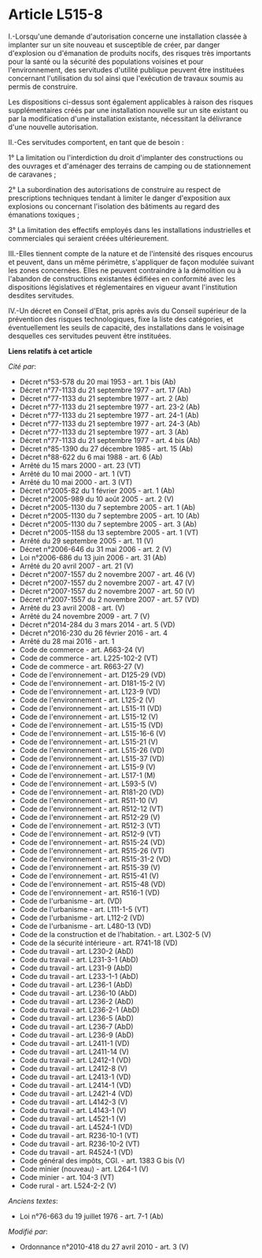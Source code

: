 # Article L515-8

I.-Lorsqu'une demande d'autorisation concerne une installation classée à implanter sur un site nouveau et susceptible de
créer, par danger d'explosion ou d'émanation de produits nocifs, des risques très importants pour la santé ou la sécurité des
populations voisines et pour l'environnement, des servitudes d'utilité publique peuvent être instituées concernant
l'utilisation du sol ainsi que l'exécution de travaux soumis au permis de construire. 

Les dispositions ci-dessus sont également applicables à raison des risques supplémentaires créés par une installation
nouvelle sur un site existant ou par la modification d'une installation existante, nécessitant la délivrance d'une nouvelle
autorisation. 

II.-Ces servitudes comportent, en tant que de besoin : 

1° La limitation ou l'interdiction du droit d'implanter des constructions ou des ouvrages et d'aménager des terrains de
camping ou de stationnement de caravanes ; 

2° La subordination des autorisations de construire au respect de prescriptions techniques tendant à limiter le danger
d'exposition aux explosions ou concernant l'isolation des bâtiments au regard des émanations toxiques ; 

3° La limitation des effectifs employés dans les installations industrielles et commerciales qui seraient créées
ultérieurement. 

III.-Elles tiennent compte de la nature et de l'intensité des risques encourus et peuvent, dans un même périmètre,
s'appliquer de façon modulée suivant les zones concernées. Elles ne peuvent contraindre à la démolition ou à l'abandon de
constructions existantes édifiées en conformité avec les dispositions législatives et réglementaires en vigueur avant
l'institution desdites servitudes. 

IV.-Un décret en Conseil d'Etat, pris après avis du    Conseil supérieur de la prévention des risques technologiques, fixe la
liste des catégories, et éventuellement les seuils de capacité, des installations dans le voisinage desquelles ces servitudes
peuvent être instituées.

**Liens relatifs à cet article**

_Cité par_:

  - Décret n°53-578 du 20 mai 1953 - art. 1 bis (Ab)
  - Décret n°77-1133 du 21 septembre 1977 - art. 17 (Ab)
  - Décret n°77-1133 du 21 septembre 1977 - art. 2 (Ab)
  - Décret n°77-1133 du 21 septembre 1977 - art. 23-2 (Ab)
  - Décret n°77-1133 du 21 septembre 1977 - art. 24-1 (Ab)
  - Décret n°77-1133 du 21 septembre 1977 - art. 24-3 (Ab)
  - Décret n°77-1133 du 21 septembre 1977 - art. 3 (Ab)
  - Décret n°77-1133 du 21 septembre 1977 - art. 4 bis (Ab)
  - Décret n°85-1390 du 27 décembre 1985 - art. 15 (Ab)
  - Décret n°88-622 du 6 mai 1988 - art. 6 (Ab)
  - Arrêté du 15 mars 2000 - art. 23 (VT)
  - Arrêté du 10 mai 2000 - art. 1 (VT)
  - Arrêté du 10 mai 2000 - art. 3 (VT)
  - Décret n°2005-82 du 1 février 2005 - art. 1 (Ab)
  - Décret n°2005-989 du 10 août 2005 - art. 2 (V)
  - Décret n°2005-1130 du 7 septembre 2005 - art. 1 (Ab)
  - Décret n°2005-1130 du 7 septembre 2005 - art. 10 (Ab)
  - Décret n°2005-1130 du 7 septembre 2005 - art. 3 (Ab)
  - Décret n°2005-1158 du 13 septembre 2005 - art. 1 (VT)
  - Arrêté du 29 septembre 2005 - art. 11 (V)
  - Décret n°2006-646 du 31 mai 2006 - art. 2 (V)
  - Loi n°2006-686 du 13 juin 2006 - art. 31 (Ab)
  - Arrêté du 20 avril 2007 - art. 21 (V)
  - Décret n°2007-1557 du 2 novembre 2007 - art. 46 (V)
  - Décret n°2007-1557 du 2 novembre 2007 - art. 47 (V)
  - Décret n°2007-1557 du 2 novembre 2007 - art. 50 (V)
  - Décret n°2007-1557 du 2 novembre 2007 - art. 57 (VD)
  - Arrêté du 23 avril 2008 - art. (V)
  - Arrêté du 24 novembre 2009 - art. 7 (V)
  - Décret n°2014-284 du 3 mars 2014 - art. 5 (VD)
  - Décret n°2016-230 du 26 février 2016 - art. 4
  - Arrêté du 28 mai 2016 - art. 1
  - Code de commerce - art. A663-24 (V)
  - Code de commerce - art. L225-102-2 (VT)
  - Code de commerce - art. R663-27 (V)
  - Code de l'environnement - art. D125-29 (VD)
  - Code de l'environnement - art. D181-15-2 (V)
  - Code de l'environnement - art. L123-9 (VD)
  - Code de l'environnement - art. L125-2 (V)
  - Code de l'environnement - art. L515-11 (VD)
  - Code de l'environnement - art. L515-12 (V)
  - Code de l'environnement - art. L515-15 (VD)
  - Code de l'environnement - art. L515-16-6 (V)
  - Code de l'environnement - art. L515-21 (V)
  - Code de l'environnement - art. L515-26 (VD)
  - Code de l'environnement - art. L515-37 (VD)
  - Code de l'environnement - art. L515-9 (V)
  - Code de l'environnement - art. L517-1 (M)
  - Code de l'environnement - art. L593-5 (V)
  - Code de l'environnement - art. R181-20 (VD)
  - Code de l'environnement - art. R511-10 (V)
  - Code de l'environnement - art. R512-12 (VT)
  - Code de l'environnement - art. R512-29 (V)
  - Code de l'environnement - art. R512-3 (VT)
  - Code de l'environnement - art. R512-9 (VT)
  - Code de l'environnement - art. R515-24 (VD)
  - Code de l'environnement - art. R515-26 (VT)
  - Code de l'environnement - art. R515-31-2 (VD)
  - Code de l'environnement - art. R515-39 (V)
  - Code de l'environnement - art. R515-41 (V)
  - Code de l'environnement - art. R515-48 (VD)
  - Code de l'environnement - art. R516-1 (VD)
  - Code de l'urbanisme - art. (VD)
  - Code de l'urbanisme - art. L111-1-5 (VT)
  - Code de l'urbanisme - art. L112-2 (VD)
  - Code de l'urbanisme - art. L480-13 (VD)
  - Code de la construction et de l'habitation. - art. L302-5 (V)
  - Code de la sécurité intérieure - art. R741-18 (VD)
  - Code du travail - art. L230-2 (AbD)
  - Code du travail - art. L231-3-1 (AbD)
  - Code du travail - art. L231-9 (AbD)
  - Code du travail - art. L233-1-1 (AbD)
  - Code du travail - art. L236-1 (AbD)
  - Code du travail - art. L236-10 (AbD)
  - Code du travail - art. L236-2 (AbD)
  - Code du travail - art. L236-2-1 (AbD)
  - Code du travail - art. L236-5 (AbD)
  - Code du travail - art. L236-7 (AbD)
  - Code du travail - art. L236-9 (AbD)
  - Code du travail - art. L2411-1 (VD)
  - Code du travail - art. L2411-14 (V)
  - Code du travail - art. L2412-1 (VD)
  - Code du travail - art. L2412-8 (V)
  - Code du travail - art. L2413-1 (VD)
  - Code du travail - art. L2414-1 (VD)
  - Code du travail - art. L2421-4 (VD)
  - Code du travail - art. L4142-3 (V)
  - Code du travail - art. L4143-1 (V)
  - Code du travail - art. L4521-1 (V)
  - Code du travail - art. L4524-1 (VD)
  - Code du travail - art. R236-10-1 (VT)
  - Code du travail - art. R236-10-2 (VT)
  - Code du travail - art. R4524-1 (VD)
  - Code général des impôts, CGI. - art. 1383 G bis (V)
  - Code minier (nouveau) - art. L264-1 (V)
  - Code minier - art. 104-3 (VT)
  - Code rural - art. L524-2-2 (V)

_Anciens textes_:

  - Loi n°76-663 du 19 juillet 1976 - art. 7-1 (Ab)

_Modifié par_:

  - Ordonnance n°2010-418  du 27 avril 2010 - art. 3 (V)
